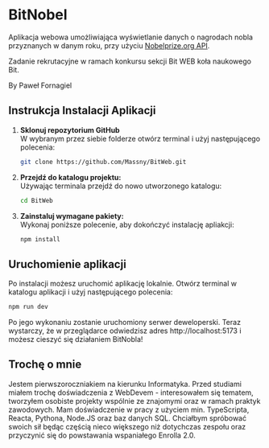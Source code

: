 # BitNobel      

Aplikacja webowa umożliwiająca wyświetlanie danych o nagrodach nobla przyznanych w danym roku, przy użyciu [Nobelprize.org API](https://www.nobelprize.org/about/developer-zone-2/).      

Zadanie rekrutacyjne w ramach konkursu sekcji Bit WEB koła naukowego Bit.      

By Paweł Fornagiel     


## Instrukcja Instalacji Aplikacji      

1. **Sklonuj repozytorium GitHub**  
W wybranym przez siebie folderze otwórz terminal i użyj następującego polecenia:

   ```bash
   git clone https://github.com/Massny/BitWeb.git
    ```

2. **Przejdź do katalogu projektu:**  
Używając terminala przejdź do nowo utworzonego katalogu:

   ```bash
   cd BitWeb
    ```

3. **Zainstaluj wymagane pakiety:**  
Wykonaj poniższe polecenie, aby dokończyć instalację apliakcji:

   ```bash
   npm install
    ```
  
## Uruchomienie aplikacji  

Po instalacji możesz uruchomić aplikację lokalnie. Otwórz terminal w katalogu aplikacji i użyj następującego polecenia:

   ```bash
   npm run dev 
   ```

Po jego wykonaniu zostanie uruchomiony serwer deweloperski. Teraz wystarczy, że w przeglądarce odwiedzisz adres http://localhost:5173 i możesz cieszyć się działaniem BitNobla!  

## Trochę o mnie       

Jestem pierwszoroczniakiem na kierunku Informatyka. Przed studiami miałem trochę doświadczenia z WebDevem - interesowałem się tematem, tworzyłem osobiste projekty wspólnie ze znajomymi oraz w ramach praktyk zawodowych. Mam doświadczenie w pracy z użyciem min. TypeScripta, Reacta, Pythona, Node.JS oraz baz danych SQL. Chciałbym spróbować swoich sił będąc częścią nieco większego niż dotychczas zespołu oraz przyczynić się do powstawania wspaniałego Enrolla 2.0. 